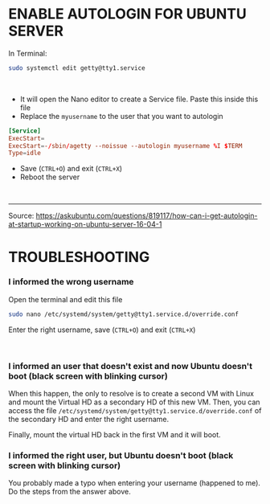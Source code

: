 # ENABLE AUTOLOGIN FOR UBUNTU SERVER

In Terminal:
```bash
sudo systemctl edit getty@tty1.service
```

<br>

- It will open the Nano editor to create a Service file. Paste this inside this file
- Replace the `myusername` to the user that you want to autologin

```conf
[Service]
ExecStart=
ExecStart=-/sbin/agetty --noissue --autologin myusername %I $TERM
Type=idle
```

- Save (`CTRL+O`) and exit (`CTRL+X`)
- Reboot the server

<br>

---

Source: https://askubuntu.com/questions/819117/how-can-i-get-autologin-at-startup-working-on-ubuntu-server-16-04-1

# TROUBLESHOOTING

### I informed the wrong username
Open the terminal and edit this file
```bash
sudo nano /etc/systemd/system/getty@tty1.service.d/override.conf
```
Enter the right username, save (`CTRL+O`) and exit (`CTRL+X`)

<br>

### I informed an user that doesn't exist and now Ubuntu doesn't boot (black screen with blinking cursor)
When this happen, the only to resolve is to create a second VM with Linux and mount the Virtual HD as a secondary HD of this new VM.
Then, you can access the file `/etc/systemd/system/getty@tty1.service.d/override.conf` of the secondary HD and enter the right username.

Finally, mount the virtual HD back in the first VM and it will boot.

### I informed the right user, but Ubuntu doesn't boot (black screen with blinking cursor)
You probably made a typo when entering your username (happened to me). Do the steps from the answer above.
